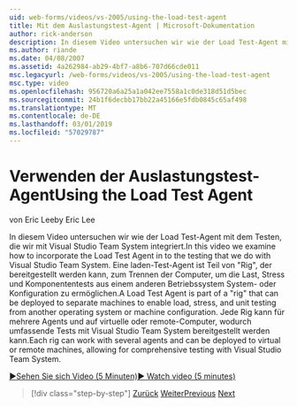 ```yaml
---
uid: web-forms/videos/vs-2005/using-the-load-test-agent
title: Mit dem Auslastungstest-Agent | Microsoft-Dokumentation
author: rick-anderson
description: In diesem Video untersuchen wir wie der Load Test-Agent mit dem Testen, die wir mit Visual Studio Team System integriert. Ein Auslastungstest-Agent ist Teil einer "...
ms.author: riande
ms.date: 04/08/2007
ms.assetid: 4a262984-ab29-4bf7-a8b6-707d66cde011
msc.legacyurl: /web-forms/videos/vs-2005/using-the-load-test-agent
msc.type: video
ms.openlocfilehash: 956720a6a25a1a042ee7558a1c0de318d51d5bec
ms.sourcegitcommit: 24b1f6decbb17bb22a45166e5fdb0845c65af498
ms.translationtype: MT
ms.contentlocale: de-DE
ms.lasthandoff: 03/01/2019
ms.locfileid: "57029787"
---
```

<a name="using-the-load-test-agent"></a><span data-ttu-id="6a678-104">Verwenden der Auslastungstest-Agent</span><span class="sxs-lookup"><span data-stu-id="6a678-104">Using the Load Test Agent</span></span>
====================
<span data-ttu-id="6a678-105">von Eric Lee</span><span class="sxs-lookup"><span data-stu-id="6a678-105">by Eric Lee</span></span>

<span data-ttu-id="6a678-106">In diesem Video untersuchen wir wie der Load Test-Agent mit dem Testen, die wir mit Visual Studio Team System integriert.</span><span class="sxs-lookup"><span data-stu-id="6a678-106">In this video we examine how to incorporate the Load Test Agent in to the testing that we do with Visual Studio Team System.</span></span> <span data-ttu-id="6a678-107">Eine laden-Test-Agent ist Teil von "Rig", der bereitgestellt werden kann, zum Trennen der Computer, um die Last, Stress und Komponententests aus einem anderen Betriebssystem System- oder Konfiguration zu ermöglichen.</span><span class="sxs-lookup"><span data-stu-id="6a678-107">A Load Test Agent is part of a "rig" that can be deployed to separate machines to enable load, stress, and unit testing from another operating system or machine configuration.</span></span> <span data-ttu-id="6a678-108">Jede Rig kann für mehrere Agents und auf virtuelle oder remote-Computer, wodurch umfassende Tests mit Visual Studio Team System bereitgestellt werden kann.</span><span class="sxs-lookup"><span data-stu-id="6a678-108">Each rig can work with several agents and can be deployed to virtual or remote machines, allowing for comprehensive testing with Visual Studio Team System.</span></span>

[<span data-ttu-id="6a678-109">&#9654;Sehen Sie sich Video (5 Minuten)</span><span class="sxs-lookup"><span data-stu-id="6a678-109">&#9654; Watch video (5 minutes)</span></span>](https://channel9.msdn.com/Blogs/ASP-NET-Site-Videos/using-the-load-test-agent)

> [!div class="step-by-step"]
> <span data-ttu-id="6a678-110">[Zurück](the-effects-of-caching.md)
> [Weiter](the-effects-of-viewstate.md)</span><span class="sxs-lookup"><span data-stu-id="6a678-110">[Previous](the-effects-of-caching.md)
[Next](the-effects-of-viewstate.md)</span></span>
